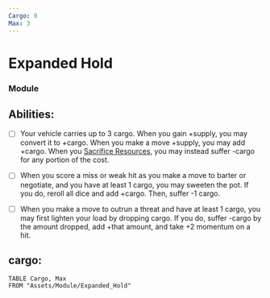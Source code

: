 ```yaml
---
Cargo: 0
Max: 3
---
```

# Expanded Hold
### Module


## Abilities:
- [ ] Your vehicle carries up to 3 cargo. When you gain +supply, you may convert it to +cargo. When you make a move +supply, you may add +cargo. When you [Sacrifice Resources](Moves/suffer/sacrifice_resources), you may instead suffer -cargo for any portion of the cost.

- [ ] When you score a miss or weak hit as you make a move to barter or negotiate, and you have at least 1 cargo, you may sweeten the pot. If you do, reroll all dice and add +cargo. Then, suffer -1 cargo.

- [ ] When you make a move to outrun a threat and have at least 1 cargo, you may first lighten your load by dropping cargo. If you do, suffer -cargo by the amount dropped, add +that amount, and take +2 momentum on a hit.

## cargo:
```dataview
TABLE Cargo, Max
FROM "Assets/Module/Expanded_Hold"
```